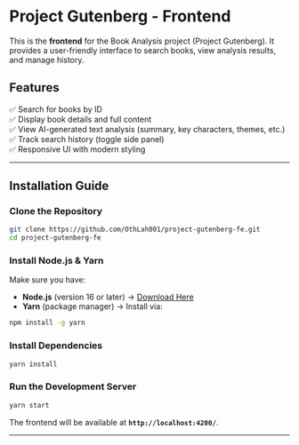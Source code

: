 # Project Gutenberg - Frontend

This is the **frontend** for the Book Analysis project (Project Gutenberg). It provides a user-friendly interface to search books, view analysis results, and manage history.

## Features

✅ Search for books by ID  
✅ Display book details and full content  
✅ View AI-generated text analysis (summary, key characters, themes, etc.)  
✅ Track search history (toggle side panel)  
✅ Responsive UI with modern styling

---

## Installation Guide

### **Clone the Repository**

```bash
git clone https://github.com/OthLah001/project-gutenberg-fe.git
cd project-gutenberg-fe
```

### **Install Node.js & Yarn**

Make sure you have:

- **Node.js** (version 16 or later) → [Download Here](https://nodejs.org/)
- **Yarn** (package manager) → Install via:

```bash
npm install -g yarn
```

### **Install Dependencies**

```bash
yarn install
```

### **Run the Development Server**

```bash
yarn start
```

The frontend will be available at **`http://localhost:4200/`**.

---


